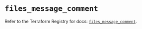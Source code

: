 # `files_message_comment`

Refer to the Terraform Registry for docs: [`files_message_comment`](https://registry.terraform.io/providers/files-com/files/0.1.365/docs/resources/message_comment).
